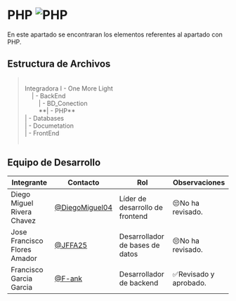 # PHP  ![PHP](https://img.shields.io/badge/php-%23777BB4.svg?style=for-the-badge&logo=php&logoColor=white)

En este apartado se encontraran los elementos referentes al apartado con PHP.

## Estructura de Archivos
> <br>
>Integradora I - One More Light<br>
>&nbsp;&nbsp;&nbsp;&nbsp;| - BackEnd<br>
>&nbsp;&nbsp;&nbsp;&nbsp;&nbsp;&nbsp;&nbsp;&nbsp;| - BD_Conection<br>
>&nbsp;&nbsp;&nbsp;&nbsp;&nbsp;&nbsp;&nbsp;&nbsp;**| - PHP**<br>
>| - Databases<br>
>| - Documetation<br>
>| - FrontEnd<br>
> <br>

## Equipo de Desarrollo

|Integrante|Contacto|Rol|Observaciones|
|------------|--------|---|---|
|Diego Miguel Rivera Chavez|[@DiegoMiguel04](https://github.com/DiegoMiguel04)|Líder de desarrollo de frontend|😔No ha revisado.|
|Jose Francisco Flores Amador|[@JFFA25](https://github.com/JFFA25)|Desarrollador de bases de datos|😔No ha revisado.|
|Francisco Garcia Garcia|[@F-ank](https://github.com/F-ank)|Desarrollador de backend|✅Revisado y aprobado.|
